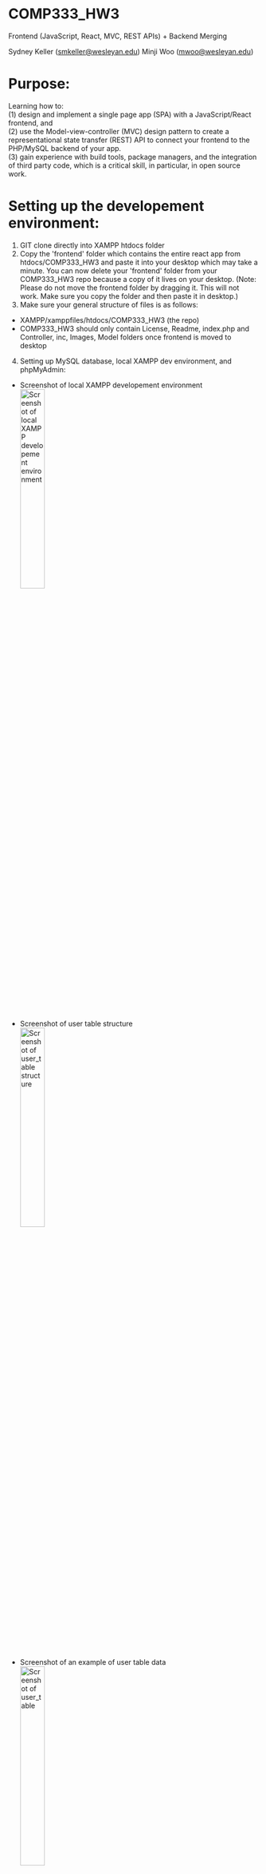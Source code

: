 # COMP333_HW3
Frontend (JavaScript, React, MVC, REST APIs) + Backend Merging

Sydney Keller (<smkeller@wesleyan.edu>)
Minji Woo (<mwoo@wesleyan.edu>)


# Purpose:
Learning how to:</br>
(1) design and implement a single page app (SPA) with a JavaScript/React frontend, and</br>
(2) use the Model-view-controller (MVC) design pattern to create a representational state transfer (REST) API to connect your frontend to the PHP/MySQL backend of your app.</br>
(3) gain experience with build tools, package managers, and the integration of third party code, which is a critical skill, in particular, in open source work.


# Setting up the developement environment:
1. GIT clone directly into XAMPP htdocs folder
2. Copy the 'frontend' folder which contains the entire react app from htdocs/COMP333_HW3 and paste it into your desktop which may take a minute. You can now delete your 'frontend' folder from your COMP333_HW3 repo because a copy of it lives on your desktop. (Note: Please do not move the frontend folder by dragging it. This will not work. Make sure you copy the folder and then paste it in desktop.)
3. Make sure your general structure of files is as follows:
- XAMPP/xamppfiles/htdocs/COMP333_HW3 (the repo)
- COMP333_HW3 should only contain License, Readme, index.php and Controller, inc, Images, Model folders once frontend is moved to desktop
4. Setting up MySQL database, local XAMPP dev environment, and phpMyAdmin:
- Screenshot of local XAMPP developement environment 
</br><img align ="center"
height="32%"
width="32%"
src="./Images/Sydney_XAMPP.png"
alt="Screenshot of local XAMPP developement environment"
/>

- Screenshot of user table structure
</br><img align ="center"
height="32%"
width="32%"
src="./Images/Sydney_user_table_structure.png"
alt="Screenshot of user_table structure"
/>

- Screenshot of an example of user table data
</br><img align ="center"
height="32%"
width="32%"
src="./Images/Sydney_user_table.png"
alt="Screenshot of user_table"
/>

- Screenshot of ratings table structure
</br><img align ="center"
height="32%"
width="32%"
src="./Images/Sydney_ratings_table_structure.png"
alt="Screenshot of ratings_table structure"
/>

- Screenshot of an example of ratings table data
</br><img align ="center"
height="32%"
width="32%"
src="./Images/Sydney_ratings_table.png"
alt="Screenshot of ratings_table"
/>
5. Through XAMPP, make sure MySQL Database and Apache Web Server are running</br>
 <!-- break -->
Note: assuming you have homebrew and node.js installed
 <!-- break -->
6. cd into your frontend folder on desktop (or wherever you put it) which holds the react app and run 'npm start'
7. In your browser at http://localhost:3000 you should now the react app running and see the login form


# How to run the code:
Locally in a browser using XAMPP localhost URL (need to have the proper mySQL databases set up)</br>
You also need to have your react-app front end folder running (discussed in the "Setting up developement environment" section - run 'npm start' in frontend folder)</br>

The URL you will be taken to after running 'npm start': http://localhost:3000

# How to test frontend using Jest
1. Set up your XAMPP for your backend (run Apache - port 80 and MySQL - port 3306)
2. GIT clone the repository:
3. CD into the repo and then the frontend folder
```
cd COMP333_HW3/frontend
``` 
4. Setup Jest to install dependencies:
```
npm install --save-dev @testing-library/jest-dom
npm install -—save-dev jest @testing-library/react @testing-library/jest-dom
```
5. Run the development server:
```
npm test
```
6. Type 'a' to run all tests and then you will see the following result:
</br><img align ="center"
height="32%"
width="32%"
src="./Images/jest.png"
alt="Jest Unit Testing Result"
/>

# Folders and Files:
## Rest API/Model, View, Controller Architecture:
index.php: the entry-point of our application, front-controller of application. index.php connects to UserController.php for all interactions with database</br>
inc:
 - config.php: holds the configuration information of application, holds the database credentials. 
 - bootstrap.php: used to bootstrap  application by including the necessary files
 <!-- end of the list -->
Model:
- Database.php: the database access layer which will be used to interact with the underlying MySQL database.
- UserModel.php: the User model file which implements the necessary methods to interact with the users table in the MySQL database.
<!-- end of the list -->
Controller/Api:
- BaseController.php: a base controller file which holds common utility methods.
- UserController.php: the User controller file which holds the necessary application code to entertain REST API calls. Creates a user, logs a user in, gets data from ratings table for user, deletes, adds, and updates ratings for user.
<!-- end of the list -->
Checkout this tutorial for how more details on how we set up our REST API:
https://code.tutsplus.com/how-to-build-a-simple-rest-api-in-php--cms-37000t

## Frontend React App:
frontend (again, this folder should be moved out of htdocs folder to somewhere else (eg desktop)):
- package-lock.json: automatically generated for any operations where npm modifies either the node_modules tree, or package. json
- package.json: used to store the metadata associated with project as well as store the list of dependency packages
- node_models: folder that comes with react app, holds node modules
- public: folder that holds react app logos and index.html
    - index.html: where the whole JSX code goes, entry point of application
- src: folder that holds the following files:
    - App.css: App.js style sheet
    - App.js: main component
    - index.css: index.js style sheet
    - index.js: file to render App.js to main root
    - App.test.js: react app testing file for App.js (comes with react app)
    - reportWebVitals: gives metrics of react app user performance (comes with react app)
    - setupTests.js - file to include test configuration (comes with react app)
    - createuser.js - component that connects with backend to create a new user and log them in
    - loginuser.js - component that connects with backend to log user in
    - ratingstable.js - component that displays all ratings data in ratings datatable. Also implements search/filter functionality taken from searchfilterratings.js component and deals with updates/deletes and user checks.
    - deleterating.js - component that connects with backend to delete a given rating selected by user on frontend
    - addnewrating.js - component that connects with backend to add a new rating to the datatable
    - updaterating.js - component that connects with backend to update a given rating selected by user on frontend
    - viewrating.js - component that lets a user view a single rating
    - searchfilerratings.js - component for search and filtering ratings datatable
    - Ratings.css - ratingstable.js style sheet

## Other files:
Images:
- Sydney_XAMPP - Screenshot of local XAMPP developement environment
- Sydney_user_table_structure.png - Screenshot of user_table structure from phpMyAdmin
- Sydney_user_table.png - Screenshot of user_table from phpMyAdmin
- Sydney_ratings_table_structure.png - Screenshot of ratings_table structure from phpMyAdmin
- Sydney_ratings_table.png - Screenshot of ratings_table from phpMyAdmin


# Sources Cites:
https://code.tutsplus.com/how-to-build-a-simple-rest-api-in-php--cms-37000t - Source given in class to create base of REST API</br>
https://www.reddit.com/r/react/comments/13srit3/having_trouble_adding_proxy_to_packagejson_to/ - workaround for having trouble adding proxy to package.json to connect frontend to backend</br>
https://stackoverflow.com/questions/63124161/attempted-import-error-switch-is-not-exported-from-react-router-dom - Getting error, needed to change Switch to Routes and change Route syntax</br>
https://www.php.net/manual/en/function.password-hash.php - Understand password_hash()</br>
https://www.w3schools.com/php/func_mysqli_fetch_all.asp - Understand fetch_all(MYSQLI_ASSOC) function in the REST API</br>
https://stackoverflow.com/questions/21267064/mysql-database-wont-start-in-xampp-manager-osx - MySQL Database won’t start in XAMPP fix</br>
https://www.reddit.com/r/PHP/comments/2cjoqp/where_do_you_recommend_to_store_session_keys_for/ - Understanding PHP sessions in REST API (not a thing)</br>
https://www.php.net/manual/en/mysqli-stmt.store-result.php - mysql store_result()</br>
https://www.w3schools.com/php/php_superglobals_globals.asp - How to use global functions in classes</br>
https://stackoverflow.com/questions/6490482/are-there-dictionaries-in-php - Arrays in PHP</br>
https://www.tutorialspoint.com/postman/postman_post_requests.htm - Postman</br>
https://stackoverflow.com/questions/37492271/should-i-handle-html-form-validation-on-front-or-backend#:~:text=You%20should%20always%20check%20the,way%20to%20have%20sane%20data - Understanding backend vs frontend</br>
https://vsupalov.com/how-backend-and-frontend-communicate/ - Understanding backend vs frontend</br>
https://stackoverflow.com/questions/67506517/inserting-data-into-database-on-postman - Understanding Postman</br>
https://stackoverflow.com/questions/48877079/getting-post-request-message-using-react-js - Trying to communicate with backend</br>
https://www.makeuseof.com/redirect-user-after-login-react/#:~:text=To%20redirect%20the%20user%2C%20you,from%20react%2Drouter%2Ddom. - How to Redirect a User After Login in React</br>
https://stackoverflow.com/questions/60923858/react-js-get-error-message-despite-http-response-400 - figuring out how to show HTTP description error to frontend</br>
https://www.techomoro.com/submit-a-form-data-to-rest-api-in-a-react-app/ - Submit Form Data To REST API In A React App</br>
https://stackoverflow.com/questions/8719276/cross-origin-request-headerscors-with-php-headers - Figuring out CORS headers</br>
https://stackoverflow.com/questions/51504231/php-api-rest-does-not-accept-cors-requests-even-using-header-access-control-al - CORS headers</br>
https://jasonwatmore.com/post/2020/02/01/react-fetch-http-post-request-examples - React fetch POST requests</br>
https://www.youtube.com/watch?v=qdCHEUaFhBk&list=PL4cUxeGkcC9gZD-Tvwfod2gaISzfRiP9d&index=17 - fetching data in react</br>
https://react.dev/learn - react documentation</br>
https://timmousk.com/blog/git-push-hangs/ - Uploading react app files were too big</br>
https://stackoverflow.com/questions/35191336/how-to-map-a-dictionary-in-reactjs - How to map a dictionary in reactJS</br>
https://www.geeksforgeeks.org/how-to-get-parameters-from-a-url-string-in-php/ - how to use/create URI arguments</br>
https://stackoverflow.com/questions/5884807/get-url-parameter-in-php - how to receive URI arguments from frontend</br>
https://stackoverflow.com/questions/61517408/how-i-can-use-php-session-in-react - integrating PHP sessions to react</br>
https://stackoverflow.com/questions/676846/do-ajax-requests-retain-php-session-info - integrating PHP sessions to react</br>
https://developer.mozilla.org/en-US/docs/Web/API/Storage/setItem - store username locally</br>
https://www.freecodecamp.org/news/search-and-filter-component-in-reactjs/ - search feature</br>
https://www.w3schools.com/REACT/react_forms.asp - understanding forms for submission</br>
https://www.w3schools.com/REACT/react_usestate.asp - useState hook for frontend</br>
https://www.w3schools.com/REACT/react_useeffect.asp - useEffect use in working with / updating</br> data
https://www.w3schools.com/REACT/react_props.asp - props</br>
https://www.w3schools.com/REACT/react_events.asp - events</br>
